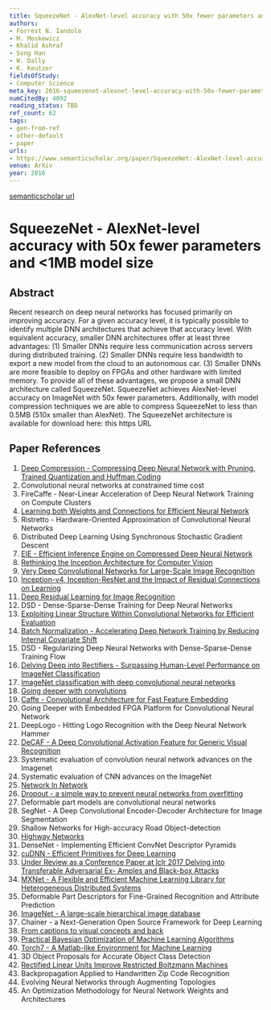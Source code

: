 ```yaml
---
title: SqueezeNet - AlexNet-level accuracy with 50x fewer parameters and <1MB model size
authors:
- Forrest N. Iandola
- M. Moskewicz
- Khalid Ashraf
- Song Han
- W. Dally
- K. Keutzer
fieldsOfStudy:
- Computer Science
meta_key: 2016-squeezenet-alexnet-level-accuracy-with-50x-fewer-parameters-and-1mb-model-size
numCitedBy: 4092
reading_status: TBD
ref_count: 62
tags:
- gen-from-ref
- other-default
- paper
urls:
- https://www.semanticscholar.org/paper/SqueezeNet:-AlexNet-level-accuracy-with-50x-fewer-Iandola-Moskewicz/969fbdcd0717bec06228053788c2ff78bbb4daac?sort=total-citations
venue: ArXiv
year: 2016
---
```


[semanticscholar url](https://www.semanticscholar.org/paper/SqueezeNet:-AlexNet-level-accuracy-with-50x-fewer-Iandola-Moskewicz/969fbdcd0717bec06228053788c2ff78bbb4daac?sort=total-citations)

# SqueezeNet - AlexNet-level accuracy with 50x fewer parameters and <1MB model size

## Abstract

Recent research on deep neural networks has focused primarily on improving accuracy. For a given accuracy level, it is typically possible to identify multiple DNN architectures that achieve that accuracy level. With equivalent accuracy, smaller DNN architectures offer at least three advantages: (1) Smaller DNNs require less communication across servers during distributed training. (2) Smaller DNNs require less bandwidth to export a new model from the cloud to an autonomous car. (3) Smaller DNNs are more feasible to deploy on FPGAs and other hardware with limited memory. To provide all of these advantages, we propose a small DNN architecture called SqueezeNet. SqueezeNet achieves AlexNet-level accuracy on ImageNet with 50x fewer parameters. Additionally, with model compression techniques we are able to compress SqueezeNet to less than 0.5MB (510x smaller than AlexNet). 
The SqueezeNet architecture is available for download here: this https URL

## Paper References

1. [Deep Compression - Compressing Deep Neural Network with Pruning, Trained Quantization and Huffman Coding](2016-deep-compression-compressing-deep-neural-network-with-pruning-trained-quantization-and-huffman-coding.md)
2. Convolutional neural networks at constrained time cost
3. FireCaffe - Near-Linear Acceleration of Deep Neural Network Training on Compute Clusters
4. [Learning both Weights and Connections for Efficient Neural Network](2015-learning-both-weights-and-connections-for-efficient-neural-network.md)
5. Ristretto - Hardware-Oriented Approximation of Convolutional Neural Networks
6. Distributed Deep Learning Using Synchronous Stochastic Gradient Descent
7. [EIE - Efficient Inference Engine on Compressed Deep Neural Network](2016-eie-efficient-inference-engine-on-compressed-deep-neural-network.md)
8. [Rethinking the Inception Architecture for Computer Vision](2016-rethinking-the-inception-architecture-for-computer-vision.md)
9. [Very Deep Convolutional Networks for Large-Scale Image Recognition](2015-very-deep-convolutional-networks-for-large-scale-image-recognition.md)
10. [Inception-v4, Inception-ResNet and the Impact of Residual Connections on Learning](2017-inception-v4-inception-resnet-and-the-impact-of-residual-connections-on-learning.md)
11. [Deep Residual Learning for Image Recognition](2016-deep-residual-learning-for-image-recognition.md)
12. DSD - Dense-Sparse-Dense Training for Deep Neural Networks
13. [Exploiting Linear Structure Within Convolutional Networks for Efficient Evaluation](2014-exploiting-linear-structure-within-convolutional-networks-for-efficient-evaluation.md)
14. [Batch Normalization - Accelerating Deep Network Training by Reducing Internal Covariate Shift](2015-batch-normalization-accelerating-deep-network-training-by-reducing-internal-covariate-shift.md)
15. DSD - Regularizing Deep Neural Networks with Dense-Sparse-Dense Training Flow
16. [Delving Deep into Rectifiers - Surpassing Human-Level Performance on ImageNet Classification](2015-delving-deep-into-rectifiers-surpassing-human-level-performance-on-imagenet-classification.md)
17. [ImageNet classification with deep convolutional neural networks](2012-imagenet-classification-with-deep-convolutional-neural-networks.md)
18. [Going deeper with convolutions](2015-going-deeper-with-convolutions.md)
19. [Caffe - Convolutional Architecture for Fast Feature Embedding](2014-caffe-convolutional-architecture-for-fast-feature-embedding.md)
20. Going Deeper with Embedded FPGA Platform for Convolutional Neural Network
21. DeepLogo - Hitting Logo Recognition with the Deep Neural Network Hammer
22. [DeCAF - A Deep Convolutional Activation Feature for Generic Visual Recognition](2014-decaf-a-deep-convolutional-activation-feature-for-generic-visual-recognition.md)
23. Systematic evaluation of convolution neural network advances on the Imagenet
24. Systematic evaluation of CNN advances on the ImageNet
25. [Network In Network](2014-network-in-network.md)
26. [Dropout - a simple way to prevent neural networks from overfitting](2014-dropout-a-simple-way-to-prevent-neural-networks-from-overfitting.md)
27. Deformable part models are convolutional neural networks
28. SegNet - A Deep Convolutional Encoder-Decoder Architecture for Image Segmentation
29. Shallow Networks for High-accuracy Road Object-detection
30. [Highway Networks](2015-highway-networks.md)
31. DenseNet - Implementing Efficient ConvNet Descriptor Pyramids
32. [cuDNN - Efficient Primitives for Deep Learning](2014-cudnn-efficient-primitives-for-deep-learning.md)
33. [Under Review as a Conference Paper at Iclr 2017 Delving into Transferable Adversarial Ex- Amples and Black-box Attacks](2016-under-review-as-a-conference-paper-at-iclr-2017-delving-into-transferable-adversarial-ex-amples-and-black-box-attacks.md)
34. [MXNet - A Flexible and Efficient Machine Learning Library for Heterogeneous Distributed Systems](2015-mxnet.md)
35. Deformable Part Descriptors for Fine-Grained Recognition and Attribute Prediction
36. [ImageNet - A large-scale hierarchical image database](2009-imagenet-a-large-scale-hierarchical-image-database.md)
37. Chainer - a Next-Generation Open Source Framework for Deep Learning
38. [From captions to visual concepts and back](2015-from-captions-to-visual-concepts-and-back.md)
39. [Practical Bayesian Optimization of Machine Learning Algorithms](2012-practical-bayesian-optimization-of-machine-learning-algorithms.md)
40. [Torch7 - A Matlab-like Environment for Machine Learning](2011-torch7-a-matlab-like-environment-for-machine-learning.md)
41. 3D Object Proposals for Accurate Object Class Detection
42. [Rectified Linear Units Improve Restricted Boltzmann Machines](2010-rectified-linear-units-improve-restricted-boltzmann-machines.md)
43. Backpropagation Applied to Handwritten Zip Code Recognition
44. Evolving Neural Networks through Augmenting Topologies
45. An Optimization Methodology for Neural Network Weights and Architectures
